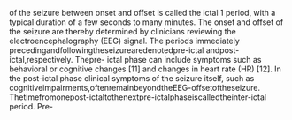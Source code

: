 of the seizure between onset and offset is called the ictal 1 period, with a typical duration of
a few seconds to many minutes. The onset and offset of the seizure are thereby determined
by clinicians reviewing the electroencephalography (EEG) signal. The periods immediately
precedingandfollowingtheseizurearedenotedpre-ictal andpost-ictal,respectively. Thepre-
ictal phase can include symptoms such as behavioral or cognitive changes [11] and changes
in heart rate (HR) [12]. In the post-ictal phase clinical symptoms of the seizure itself, such as
cognitiveimpairments,oftenremainbeyondtheEEG-offsetoftheseizure.
Thetimefromonepost-ictaltothenextpre-ictalphaseiscalledtheinter-ictal period. Pre-